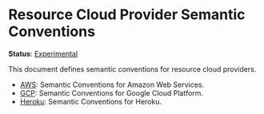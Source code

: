<!--- Hugo front matter used to generate the website version of this page:
linkTitle: Cloud Provider
--->

# Resource Cloud Provider Semantic Conventions

**Status**: [Experimental][DocumentStatus]

This document defines semantic conventions for resource cloud providers.

* [AWS](aws/README.md): Semantic Conventions for Amazon Web Services.
* [GCP](gcp/README.md): Semantic Conventions for Google Cloud Platform.
* [Heroku](heroku.md): Semantic Conventions for Heroku.

[DocumentStatus]: https://github.com/open-telemetry/opentelemetry-specification/blob/v1.21.0/specification/document-status.md
